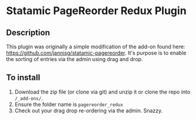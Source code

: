 Statamic PageReorder Redux Plugin
================================

## Description
This plugin was originally a simple modification of the add-on found here: https://github.com/jannisg/statamic-pagereorder. It's purpose is to enable the sorting of entries via the admin using drag and drop.

## To install
1. Download the zip file (or clone via git) and unzip it or clone the repo into `/_add-ons/`.
2. Ensure the folder name is `pagereorder_redux`
3. Check out your drag drop re-ordering via the admin. Snazzy.
